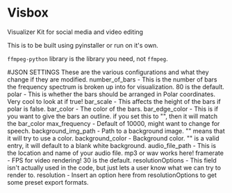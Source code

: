 # Visbox
Visualizer Kit for social media and video editing

This is to be built using pyinstaller or run on it's own.

`ffmpeg-python` library is the library you need, not `ffmpeg`.

#JSON SETTINGS
These are the various configurations and what they change if they are modified.
number_of_bars - This is the number of bars the frequency spectrum is broken up into for visualization. 80 is the default.
polar - This is whether the bars should be arranged in Polar coordinates. Very cool to look at if true!
bar_scale - This affects the height of the bars if polar is false.
bar_color - The color of the bars.
bar_edge_color - This is if you want to give the bars an outline. if you set this to "", then it will match the bar_color
max_frequency - Default of 10000, might want to change for speech.
background_img_path - Path to a background image. "" means that it will try to use a color.
background_color - Background color. "" is a valid entry, it will default to a blank white background.
audio_file_path - This is the location and name of your audio file. mp3 or wav works here!
framerate - FPS for video rendering! 30 is the default.
resolutionOptions - This field isn't actually used in the code, but just lets a user know what we can try to render to.
resolution - Insert an option here from resolutionOptions to get some preset export formats.